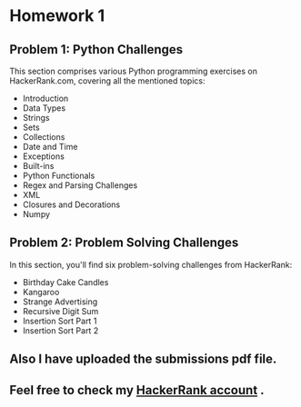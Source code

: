 # Homework 1

## Problem 1: Python Challenges
This section comprises various Python programming exercises on HackerRank.com, covering all the mentioned topics:
- Introduction
- Data Types
- Strings
- Sets
- Collections
- Date and Time
- Exceptions
- Built-ins
- Python Functionals
- Regex and Parsing Challenges
- XML
- Closures and Decorations
- Numpy

## Problem 2: Problem Solving Challenges
In this section, you'll find six problem-solving challenges from HackerRank:
- Birthday Cake Candles
- Kangaroo
- Strange Advertising
- Recursive Digit Sum
- Insertion Sort Part 1
- Insertion Sort Part 2

## Also I have uploaded the submissions pdf file.
## Feel free to check my [HackerRank account](https://www.hackerrank.com/sherlannn) .

